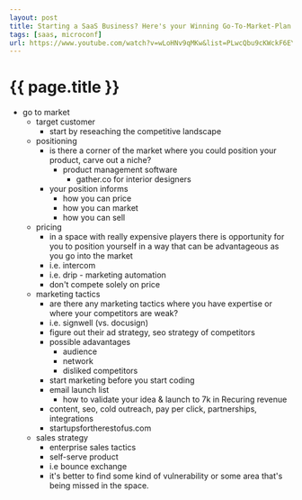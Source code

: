 ```yaml
---
layout: post
title: Starting a SaaS Business? Here's your Winning Go-To-Market-Plan
tags: [saas, microconf]
url: https://www.youtube.com/watch?v=wLoHNv9qMKw&list=PLwcQbu9cKWckF6EYygu4r_NMFm9F9LEDL&index=1&ab_channel=MicroConf
---
```

{{ page.title }}
================
* go to market
    - target customer
        * start by reseaching the competitive landscape
    - positioning
        * is there a corner of the market where you could position your product, carve out a niche?
            - product management software 
                *  gather.co for interior designers
        * your position informs
            - how you can price
            - how you can market
            - how you can sell
    - pricing
        * in a space with really expensive players there is opportunity for you to position yourself in a way that can be advantageous as you go into the market
        * i.e. intercom
        * i.e. drip - marketing automation
        * don't compete solely on price
    - marketing tactics
        * are there any marketing tactics where you have expertise or where your competitors are weak?
        * i.e. signwell (vs. docusign)
        * figure out their ad strategy, seo strategy of competitors
        * possible adavantages
            - audience
            - network
            - disliked competitors
        * start marketing before you start coding
        * email launch list
            - how to validate your idea & launch to 7k in Recuring revenue
        * content, seo, cold outreach, pay per click, partnerships, integrations
        * startupsfortherestofus.com
    - sales strategy
        * enterprise sales tactics
        * self-serve product
        * i.e bounce exchange
        * it's better to find some kind of vulnerability or some area that's being missed in the space.
